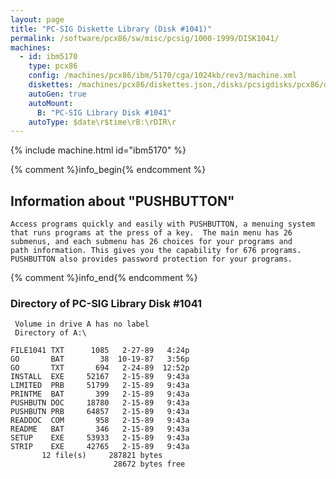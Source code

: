 ```yaml
---
layout: page
title: "PC-SIG Diskette Library (Disk #1041)"
permalink: /software/pcx86/sw/misc/pcsig/1000-1999/DISK1041/
machines:
  - id: ibm5170
    type: pcx86
    config: /machines/pcx86/ibm/5170/cga/1024kb/rev3/machine.xml
    diskettes: /machines/pcx86/diskettes.json,/disks/pcsigdisks/pcx86/diskettes.json
    autoGen: true
    autoMount:
      B: "PC-SIG Library Disk #1041"
    autoType: $date\r$time\rB:\rDIR\r
---
```


{% include machine.html id="ibm5170" %}

{% comment %}info_begin{% endcomment %}

## Information about "PUSHBUTTON"

    Access programs quickly and easily with PUSHBUTTON, a menuing system
    that runs programs at the press of a key.  The main menu has 26
    submenus, and each submenu has 26 choices for your programs and
    path information. This gives you the capability for 676 programs.
    PUSHBUTTON also provides password protection for your programs.
{% comment %}info_end{% endcomment %}


### Directory of PC-SIG Library Disk #1041

     Volume in drive A has no label
     Directory of A:\

    FILE1041 TXT      1085   2-27-89   4:24p
    GO       BAT        38  10-19-87   3:56p
    GO       TXT       694   2-24-89  12:52p
    INSTALL  EXE     52167   2-15-89   9:43a
    LIMITED  PRB     51799   2-15-89   9:43a
    PRINTME  BAT       399   2-15-89   9:43a
    PUSHBUTN DOC     18780   2-15-89   9:43a
    PUSHBUTN PRB     64857   2-15-89   9:43a
    READDOC  COM       958   2-15-89   9:43a
    README   BAT       346   2-15-89   9:43a
    SETUP    EXE     53933   2-15-89   9:43a
    STRIP    EXE     42765   2-15-89   9:43a
           12 file(s)     287821 bytes
                           28672 bytes free
